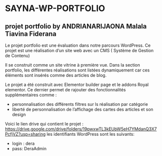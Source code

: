 # SAYNA-WP-PORTFOLIO
## projet portfolio by ANDRIANARIJAONA Malala Tiavina Fiderana
Le projet portfolio est une évaluation dans notre parcours WordPress.
Ce projet est une réalisation d’un site web avec un CMS ( Système de Gestion de Contenu)

Il se construit comme un site vitrine à première vue. Dans la section portfolio, les différentes réalisations sont listées dynamiquement car ces éléments sont insérés comme des articles de blog.

Le projet a été construit avec Elementor builder page et le addons Royal elementor. Ce dernier permet de rajouter des fonctionnalités supplémentaires comme :

- personnalisation des différents filtres sur ls réalisation par catégorie
- liberté de personnalisation de l’affichage des cartes des articles et son design  

Voici le lien drive qui contient le projet : https://drive.google.com/drive/folders/19pwxwTL3kEUbW5eH7YMdanQ3X7PcfjVZ?usp=sharing
les identifiants WordPress sont les suivants:
- login : dera
- pass: DeraAdmin
